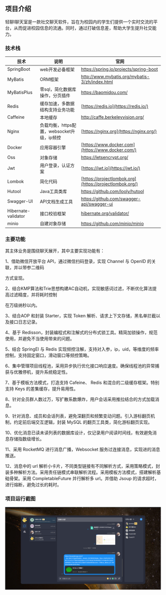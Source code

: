## 项目介绍

轻聊l聊天室是一款社交聊天软件，旨在为校园内的学生们提供一个实时交流的平台，从而促进校园信息的流通。同时，通过打破信息差，帮助大学生提升社交能力。

### 技术栈

| 技术                | 说明                                       | 官网                                                         |
| ------------------- | ------------------------------------------ | ------------------------------------------------------------ |
| SpringBoot          | web开发必备框架                            | https://spring.io/projects/spring-boot                       |
| MyBatis             | ORM框架                                    | http://www.mybatis.org/mybatis-3/zh/index.html               |
| MyBatisPlus         | 零sql，简化数据库操作，分页插件            | https://baomidou.com/                                        |
| Redis               | 缓存加速，多数据结构支持业务功能           | [https://redis.io](https://redis.io/)                        |
| Caffeine            | 本地缓存                                   | http://caffe.berkeleyvision.org/                             |
| Nginx               | 负载均衡，https配置，websocket升级，ip频控 | [https://nginx.org](https://nginx.org/)                      |
| Docker              | 应用容器引擎                               | [https://www.docker.com](https://www.docker.com/)            |
| Oss                 | 对象存储                                   | https://letsencrypt.org/                                     |
| Jwt                 | 用户登录，认证方案                         | [https://jwt.io](https://jwt.io/)                            |
| Lombok              | 简化代码                                   | [https://projectlombok.org](https://projectlombok.org/)      |
| Hutool              | Java工具类库                               | https://github.com/looly/hutool                              |
| Swagger-UI          | API文档生成工具                            | https://github.com/swagger-api/swagger-ui                    |
| Hibernate-validator | 接口校验框架                               | [hibernate.org/validator/](https://github.com/zongzibinbin/MallChat/blob/main/hibernate.org/validator) |
| minio               | 自建对象存储                               | https://github.com/minio/minio                               |

### 主要功能

其主体业务是围绕聊天展开，其中主要实现功能有：

1、借助微信开放平台 API，通过微信扫码登录，实现 Channel 与 OpenID 的关联，并以带参二维码

方式呈现。

2、结合KMP算法和Trie思想构建AC自动机，实现敏感词过滤，不断优化算法提高过滤精度，并将耗时控制

在万级纳秒以内。

3、结合AOP 和封装 Starter，实现 Token 解析、请求上下文存储，黑名单拦截以及接口日志记录。

4、基于 Redisson，封装编程式和注解式的分布式锁工具。精简加锁操作，规范使用，并避免不当使用带来的问题。

5、结合 SpringEl 与 Redis 实现频控注解，支持对入参，ip，uid，等维度的频率控制，支持固定窗口，滑动窗口等频控策略。

6、集中管理项目线程池，采用异步执行优化接口响应速度。确保线程池的异常捕获与优雅停机，提升系统稳定性。

7、基于模板方法模式，打造支持 Cafeine、 Redis 和混合的二级缓存框架。特别支持 Keys 的差集缓存，提升易用性。

8、针对全员群人数过万，写扩散系数爆炸，用户会话采用推拉结合的方式加载消息。

9、针对消息、成员和会话列表，避免深翻页和频繁变动问题。引入游标翻页机制，约定前后端交互逻辑，封装 MySQL 的翻页工具类，简化游标翻页实现。

10、优化消息已读未读列表的数据库设计，仅记录用户阅读时间线，有效避免消息存储指数级增长。

11、采用 RocketMQ 进行消息广播，Websocket 服务过连接消息，实现进的消息推送。

12、消息中的 url 解析小卡片，不同类型链接有不同解析方式，采用策略模式，封装多种解析方法。采用责任链模式串联解析流程。采用模板方法模式，搭建解析基础骨架。采用 CompletableFuture 并行解析多 url。并借助 Jsoup 的请求超时，进行熔断，避免过长的耗时。



### 项目运行截图

![](Images/image-1.png)

